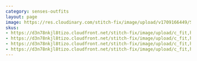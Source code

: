 ```yaml
---
category: senses-outfits
layout: page
image: https://res.cloudinary.com/stitch-fix/image/upload/v1709166449/Style_studio/Styleshuffle/2023-09-14_W_ISOF_E13_12003.jpg
skus:
- https://d3n78nkjl8tizo.cloudfront.net/stitch-fix/image/upload/c_fit,h_720,w_862/v1632693948/uusbdeukv2qm3cpdbmnz.jpg
- https://d3n78nkjl8tizo.cloudfront.net/stitch-fix/image/upload/c_fit,h_720,w_862/v1659674276/u9q9thwnmpwsal9a4knw.jpg
- https://d3n78nkjl8tizo.cloudfront.net/stitch-fix/image/upload/c_fit,h_720,w_862/v1692862680/us5fshguhucv37mtjeok.jpg
- https://d3n78nkjl8tizo.cloudfront.net/stitch-fix/image/upload/c_fit,h_720,w_862/v1696412943/nda0bh9wxhtwagfdkpnj.jpg
---
```


